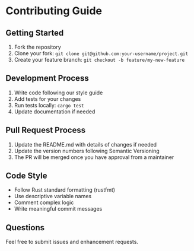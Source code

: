 # Contributing Guide

## Getting Started
1. Fork the repository
2. Clone your fork: `git clone git@github.com:your-username/project.git`
3. Create your feature branch: `git checkout -b feature/my-new-feature`

## Development Process
1. Write code following our style guide
2. Add tests for your changes
3. Run tests locally: `cargo test`
4. Update documentation if needed

## Pull Request Process
1. Update the README.md with details of changes if needed
2. Update the version numbers following Semantic Versioning
3. The PR will be merged once you have approval from a maintainer

## Code Style
* Follow Rust standard formatting (rustfmt)
* Use descriptive variable names
* Comment complex logic
* Write meaningful commit messages

## Questions
Feel free to submit issues and enhancement requests.